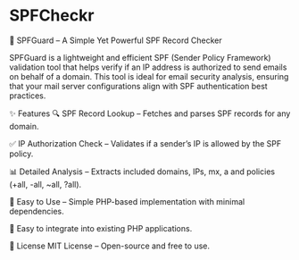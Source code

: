 # SPFCheckr

🚀 SPFGuard – A Simple Yet Powerful SPF Record Checker

SPFGuard is a lightweight and efficient SPF (Sender Policy Framework) validation tool that helps verify if an IP address is authorized to send emails on behalf of a domain. This tool is ideal for email security analysis, ensuring that your mail server configurations align with SPF authentication best practices.

✨ Features
🔍 SPF Record Lookup – Fetches and parses SPF records for any domain.

✅ IP Authorization Check – Validates if a sender’s IP is allowed by the SPF policy.

📊 Detailed Analysis – Extracts included domains, IPs, mx, a and policies (+all, -all, ~all, ?all).

🔧 Easy to Use – Simple PHP-based implementation with minimal dependencies.

🔌 Easy to integrate into existing PHP applications.

📜 License
MIT License – Open-source and free to use.
